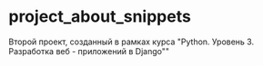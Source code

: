 # project_about_snippets
Второй проект, созданный в рамках курса "Python. Уровень 3. Разработка веб - приложений в Django""
